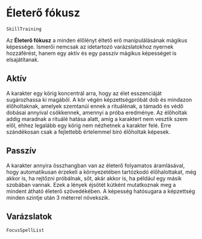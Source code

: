 # Életerő fókusz

`SkillTraining`

Az **Életerő fókusz** a minden élőlényt éltető erő manipulálásának mágikus képessége. Ismerői nemcsak az idetartozó varázslatokhoz nyernek hozzáférést, hanem egy aktív és egy passzív mágikus képességet is elsajátítanak.

## Aktív

A karakter egy körig koncentrál arra, hogy az élet esszenciáját sugározhassa ki magából. A kör végén képzettségpróbát dob és mindazon élőholtaknak, amelyek szemtanúi ennek a rituálénak, a támadó és védő dobásai annyival csökkennek, amennyi a próba eredménye. Az élőholtak addig maradnak a rituálé hatása alatt, amíg a karaktert nem vesztik szem elől, ehhez legalább egy körig nem nézhetnek a karakter felé. Erre szándékosan csak a fejlettebb értelemmel bíró élőholtak képesek.

## Passzív

A karakter annyira összhangban van az életerő folyamatos áramlásával, hogy automatikusan érzekeli a környezetében tartózkodó élőhalottakat, még akkor is, ha rejtőzni próbálnak, sőt, akár akkor is, ha például egy másik szobában vannak. Ezek a lények éjsötét kútként mutatkoznak meg a mindent átható életerő szövedékében. A képesség hatósugara a képzettség minden szintje után 3 méterrel növekszik.

## Varázslatok

`FocusSpellList`